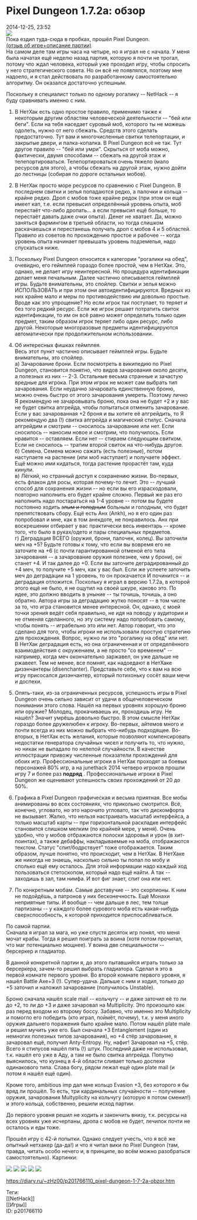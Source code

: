 Pixel Dungeon 1.7.2a: обзор
============================

   
 2014-12-25, 23:52   
   ![](http://s019.radikal.ru/i632/1412/99/bf8b748a0264.png)    
 Пока ездил туда-сюда в пробках, прошёл Pixel Dungeon.   
  [(отзыв об игре+описание партии)](https://zHz00.diary.ru/p201766110.htm?index=1#linkmore201766110m1)      
 На самом деле там игры часа на четыре, но я играл не с начала. У меня была начатая ещё неделю назад партия, которую я почти не трогал, потому что ждал человека, который уже проходил игру, чтобы спросить у него стратегического совета. Но он всё не появлялся, поэтому мне надоело, и я стал действовать по разработанному самостоятельно алгоритму. Он оказался достаточно успешным.   
   
 Поскольку я специалист только по одному рогалику -- NetHack -- я буду сравнивать именно с ним.   
   
 1. В НетХак есть одно простое правило, применимо также к некоторым другим областям человеческой деятельности -- "бей или беги". Если на тебя наседает суровый моб, которого ты не можешь одолеть, нужно от него сбежать. Средств этого сделать предостаточно. Тут вам и многочисленные свитки телепортации, и закрытые двери, и палка-копалка. В Pixel Dungeon всё не так. Тут другое правило -- "бей или умри". Скрыться от моба можно, фактически, двумя способами -- сбежать на другой этаж и телепортироваться. Телепортироваться очень тяжело (мало ресурсов для этого), а чтобы сбежать на другой этаж, нужно дойти до лестницы (собирая по дороге остальных мобов).   
   
 2. В НетХак просто море ресурсов по сравнению с Pixel Dungeon. В последнем свитки и зелья попадаются редко, а палочки и кольца -- крайне редко. Дроп с мобов тоже крайне редок (при этом он ещё имеет кап, т.е. если превысил определённый уровень опыта, моб перестаёт что-либо дропать... а если превысил ещё больше, то перестаёт давать даже очки опыта). Денег не хватает. Да, можно заняться фармингом в третьей области, но тогда слишком раскачаешься и перестанешь получать дроп с мобов 4 и 5 областей. Правило из советов по прохождению простое и рабочее -- когда уровень опыта начинает превышать уровень подземелья, надо спускаться ниже.   
   
 3. Поскольку Pixel Dungeon относится к категории "рогалики на обед", очевидно, его геймплей гораздо более простой, чем в НетХак. Это, однако, не делает игру неинтересной. Но процедура идентификации делает меня печальным. Далее частично описывается геймплей игры. Будьте внимательны, это спойлер. Свитки и зелья можно ИСПОЛЬЗОВАТЬ и при этом они автоидентифицируются. Вредных из них крайне мало и меры по противодействию им довольно простые. Вроде как это упрощение? Но если игрок так поступает, то теряет и без того редкий ресурс. Если же игрок решает потратить свиток идентификации, то им он всё равно может определить только один предмет, таким образом игрок теряет либо один ресурс, либо другой. Некоторые многоразовые предметы идентифицируются автоматически при продолжительном использовании.   
   
 4. Об интересных фишках геймплея.   
 Весь этот пункт частично описывает геймплей игры. Будьте внимательны, это спойлер.   
 а) Зачарование брони. Если посмотреть в википедию по Pixel Dungeon, становится понятно, что видов зачарования около десяти, а полезных из них -- 2-3. Остальные весьма странные и зачастую вредные для игрока. При этом игрок не может сам выбрать тип зачарования. Если неудачно зачаровать единственную броню, можно очень быстро от этого зачарования умереть. Поэтому лично Я рекомендую не зачаровывать броню, пока она не будет +2 и у вас не будет свитка апгрейда, чтобы попытаться отменить зачарование. Если у вас зачарованная +2 броня и вы хотите её апгрейдить, то Я рекомендую два (!) свитка апгрейда и магический стилус. Сначала апгрейдим и смотрим -- сносилось зачарование или нет. Если сносилось -- наносим новое и смотрим, что получилось. Если нравится -- оставляем. Если нет -- стираем следующим свитком. Если не сносилось -- тратим второй свиток на что-нибудь другое.   
 б) Семена. Семена можно сажать (есть полезные), потом наступаете на растение (или моб наступает) и получаете эффект. Ещё можно ими кидаться, тогда растение прорастёт там, куда кинули.   
 в) Лёгкий, но странный доступ к сохранению жизни. Во-первых, есть флакон для росы, которая почему-то лечит. Это -- лучший способ для сохранения жизни -- но если вы его израсходовали, повторно наполнить его будет крайне сложно. Первый же раз его наполнить надо постараться на 1-4 уровне -- потом вы будете постоянно ходить  ~~злым и голодным~~  больным и голодным, что будет препятствовать сбору. Ещё есть Анх (Ankh), но я его один раз попробовал и мне, как в том анекдоте, не понравилось. Анх при воскрешении отбирает у вас практически весь инвентарь -- кроме того, что было в руках/одето и пары специальных предметов.   
 г) Деградация ВСЕГО (оружия, брони, палочек, колец). Вы заточили меч на +5? Будьте готовы к тому, что если вы вовремя его не заточите на +6 (с почти гарантированной отменой его типа зачарования -- а зачарование оружия полезнее, чем у брони), он станет +4. И так далее до +0. Если вы заточите деградированный до +4 меч, то получите +5 меч, как у вас был. Если же успеете заточить меч до деградации на 1 уровень, то он прокачается И починится -- и деградация отложится. Поскольку я играл в версию 1.7.2а, в которой этого ещё не было, я не ощутил на своей шкуре, каково это. По идее, это должно вводить в уныние -- ты точишь, точишь, а оно обратно. Автора игры за деградацию жутко поносят -- в том числе за то, что игра становится менее интересной. Он, однако, с моей точки зрения ведёт себя правильно, не идя на поводу у аудитории и не отменяя сделанного, но эту систему надо попробовать самому, чтобы понять -- играбельно это или нет. Автор говорит, что это сделано для того, чтобы игроки не использовали простую стратегию для прохождения. Вопрос, нужно ли это "рогалику на обед" или нет. В НетХак деградация есть, но она ограниченная и от определённого взаимодействия с окружением, а не просто "со временем" -- например, когда меч окончательно заржавел, он уже дальше не ржавеет. Тем не менее, все помнят, как надоедают в НетХаке дизэнчантеры (disenchanter). Представьте себе, что к вам на всю игру присосался дизэнчантер, который потихоньку сосёт ваши мечи и доспехи.   
   
 5. Опять-таки, из-за ограниченных ресурсов, успешность игры в Pixel Dungeon очень сильно зависит от удачи в общечеловеческом понимании этого слова. Нашёл на первых уровнях хорошую броню или оружие? Молодец, прокачиваешь их, проходишь игру. Не нашёл? Значит умрёшь довольно быстро. В этом смысле НетХак гораздо более дружелюбен к игроку. Во-первых, айтемов много и почти всегда из них можно выбрать что-нибудь подходящее. Во-вторых, в НетХак есть желания, которые позволяют компенсировать недостатки генератора случайных чисел и получить то, что нужно, но никак не выпадало по нелепой случайности. В качестве иллюстрации привожу численные показатели прохождений для обоих игр. Профессиональные игроки в НетХак проходят за боевых персонажей 80% игр, а на junethack 2014 четверо игроков прошли игру 7 и более раз  **подряд**  . Профессиональные игроки в Pixel Dungeon же оценивают успешность своих прохождений от 20 до 50%.   
   
 6. Графика в Pixel Dungeon графическая и весьма приятная. Все мобы анимированы во всех состояниях, что прикольно смотрится. Всё, конечно, угловато, но это нарочито угловато, так что дискомфорта не вызывает. Жалко, что нельзя настраивать масштаб интерфейса, а только масштаб карты -- при горизонтальной раскладке интерфейс становится слишком мелким (по крайней мере, у меня). Очень удобно, что у мобов отбражаются полоски здоровья и урон (в хит-поинтах), а также дебаффы, накладываемые на моба, отображаются текстом. Статус "спит/бодрствует" тоже отображается. Таким образом, лучше понятно, что происходит, чем в НетХак. В НетХаке же никогда не знаешь, насколько сильно ты попал по мобу и сполько ещё ему осталось. Для этой информации надо каждый ход пользоваться стетоскопом, который надо ещё найти. А так -- заходишь в зал, там нимфа. И вот фиг знает, спит она или нет.   
   
 7. По конкретным мобам. Самые доставучие -- это скорпионы. К ним не подойдёшь, а патронов у них бесконечность. Ещё Монахи неприятные типы. И вообще -- чем дальше в лес, тем толще партизаны -- у каждого более сурового моба есть какая-нибудь сверхспособность, к которой приходится приспосабливаться.   
   
 По самой партии.   
 Сначала я играл за мага, но уже спустя десяток игр понял, что меня мочат крабы. Тогда я решил поиграть за воина (хотя потом прочитал, что маг потенциально мощнее). У воина две специальности -- берсеркер и гладиатор.   
   
 В данной конкретной партии я, до этого пытавшийся играть только за берсеркера, зачем-то решил выбрать гладиатора. Сделал я это в первой комнате первого уровня. Во второй комнате первого уровня, я нашёл Battle Axe+3 (!). Супер-удача. Дальше с ним и ходил, только до +5 заточил и наложил зачарование (получилось Unstable).   
   
 Броню сначала нашёл scale mail -- кольчугу -- и даже заточил её то ли до +2, то ли до +3 и даже зачаровал на Multiplicity. Это произошло как раз перед входом ко второму боссу. Забавно, что именно это Multiplicity и помогло его победить (кто играл, поймёт, почему), т.к. у меня иного оружия дальнего поражения было крайне мало. Потом нашёл plate male и решил мучить уже его. Был сначала +3 Entanglement (один из немногих полезных типов зачарования), но +4 стёр зачарование, я зачаровал ещё, получил Anty-Entropy. Ну, нафиг! Зачаровал на +5, стёр. Всего я стилусов нашёл пять (!) штук. Последний даже не использовал, т.к. нашёл его уже в Аду, а там не было свитка апгрейда. Попутно выяснилось, что кузнец в 4-й области сливает только доспехи одинакового типа. Слава богу, рядом лежал ещё один plate mail (и потом я нашёл ещё один).   
   
 Кроме того, ambitious imp дал мне кольцо Evasion +3, без которого я бы вряд ли прошёл. То есть, три кардинальных случайности -- получение оружия, зачарования Multyplicity на кольчугу (которую я потом сменил!) и этого кольца, собственно, решили исход партии.   
   
 До первого уровня решил не ходить и закончить внизу, т.к. ресурсы на всех уровнях уже исчерпаны, дропа с мобов не будет, лечилок почти не осталось и еды тоже.   
   
 Прошёл игру с 42-й попытки. Однако следует учесть, что я всё же опытный нетхакер (да-да!) и что я читал вики по Pixel Dungeon (там, правда, читать особо нечего и, в принципе, во всём можно разобраться самостоятельно). Картинки:   
   
   [![](http://s017.radikal.ru/i434/1412/ee/0d5f414cc25dt.jpg)](http://radikal.ru/f/s017.radikal.ru/i434/1412/ee/0d5f414cc25d.jpg.html)   [![](http://s017.radikal.ru/i413/1412/e3/5a230d500380t.jpg)](http://radikal.ru/f/s017.radikal.ru/i413/1412/e3/5a230d500380.jpg.html)   [![](http://s016.radikal.ru/i336/1412/65/a80b69eac9f1t.jpg)](http://radikal.ru/f/s016.radikal.ru/i336/1412/65/a80b69eac9f1.jpg.html)   [![](http://s52.radikal.ru/i138/1412/cd/4ebc843fb6e9t.jpg)](http://radikal.ru/f/s52.radikal.ru/i138/1412/cd/4ebc843fb6e9.jpg.html)   [![](http://s008.radikal.ru/i303/1412/60/8ce207248dc9t.jpg)](http://radikal.ru/f/s008.radikal.ru/i303/1412/60/8ce207248dc9.jpg.html)    
    
     
    
 <https://diary.ru/~zHz00/p201766110_pixel-dungeon-1-7-2a-obzor.htm>   
   
 Теги:   
 [[NetHack]]   
 [[Игры]]   
 ID: p201766110